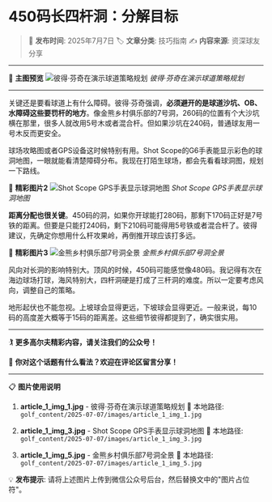 # 450码长四杆洞：分解目标

> 📅 **发布时间**: 2025年7月7日
> 🏷️ **文章分类**: 技巧指南
> ✍️ **内容来源**: 资深球友分享

---

📸 **主图预览**
![彼得·芬奇在演示球道策略规划](图片占位符-article_1_img_1.jpg)
*彼得·芬奇在演示球道策略规划*

---

关键还是要看球道上有什么障碍。彼得·芬奇强调，**必须避开的是球道沙坑、OB、水障碍这些要罚杆的地方**。像金熊乡村俱乐部的7号洞，260码的位置有个大沙坑横在那里，很多人就改用5号木或者混合杆。但如果沙坑在240码，普通球友用一号木反而更安全。

球场攻略图或者GPS设备这时候特别有用。Shot Scope的G6手表能显示彩色的球洞地图，一眼就能看清楚障碍分布。我现在打陌生球场，都会先看看球洞图，规划一下路线。

📸 **精彩图片2**
![Shot Scope GPS手表显示球洞地图](图片占位符-article_1_img_3.jpg)
*Shot Scope GPS手表显示球洞地图*

**距离分配也很关键**。450码的洞，如果你开球能打280码，那剩下170码正好是7号铁的距离。但要是只能打240码，剩下210码可能得用5号铁或者混合杆了。彼得建议，先确定你想用什么杆攻果岭，再倒推开球应该打多远。

📸 **精彩图片3**
![金熊乡村俱乐部7号洞全景](图片占位符-article_1_img_5.jpg)
*金熊乡村俱乐部7号洞全景*

风向对长洞的影响特别大。顶风的时候，450码可能感觉像480码。我记得有次在海边球场打球，海风特别大，四杆洞硬是打成了三杆洞的难度。所以一定要考虑风向，调整自己的策略。

地形起伏也不能忽视。上坡球会显得更远，下坡球会显得更近。一般来说，每10码的高度差大概等于15码的距离差。这些细节彼得都提到了，确实很实用。

---

🏌️ **更多高尔夫精彩内容，请关注我们的公众号！**

💬 **你对这个话题有什么看法？欢迎在评论区留言分享！**

---

📋 **图片使用说明**

1. **article_1_img_1.jpg** - 彼得·芬奇在演示球道策略规划
   📁 本地路径: `golf_content/2025-07-07/images/article_1_img_1.jpg`

2. **article_1_img_3.jpg** - Shot Scope GPS手表显示球洞地图
   📁 本地路径: `golf_content/2025-07-07/images/article_1_img_3.jpg`

3. **article_1_img_5.jpg** - 金熊乡村俱乐部7号洞全景
   📁 本地路径: `golf_content/2025-07-07/images/article_1_img_5.jpg`

💡 **发布提示**: 请将上述图片上传到微信公众号后台，然后替换文中的"图片占位符"。


